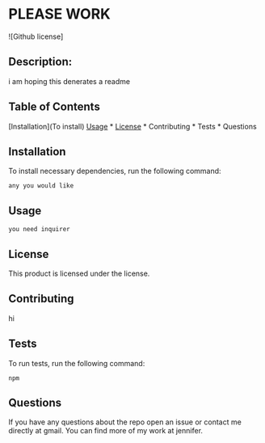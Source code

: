 
# PLEASE WORK
![Github license]

## Description:

i am hoping this denerates a readme
## Table of Contents
[Installation](To install)
     [Usage](Usage)
    * [License](Installation)
    * Contributing
    * Tests 
    * Questions 
      
## Installation
To install necessary dependencies, run the following command:
      
```
any you would like
```
## Usage 
```
you need inquirer
```
      
## License  
This product is licensed under the  license. 
      
## Contributing
hi
      
## Tests 
To run tests, run the following command:
      
```
npm
```
      
## Questions 
If you have any questions about the repo open an issue or contact me directly at gmail. You can find more of my work at jennifer.        
            